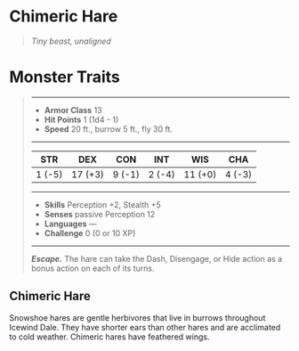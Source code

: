 # Chimeric Hare
>*Tiny beast, unaligned*
# Monster Traits
>___
>- **Armor Class** 13
>- **Hit Points** 1 (1d4 - 1)
>- **Speed** 20 ft., burrow 5 ft., fly 30 ft.
>___
>|STR|DEX|CON|INT|WIS|CHA|
>|:---:|:---:|:---:|:---:|:---:|:---:|
>|1 (-5)|17 (+3)|9 (-1)|2 (-4)|11 (+0)|4 (-3)|
>___
>- **Skills** Perception +2, Stealth +5
>- **Senses** passive Perception 12
>- **Languages** —
>- **Challenge** 0 (0 or 10 XP)
>___
>***Escape.*** The hare can take the Dash, Disengage, or Hide action as a bonus action on each of its turns.
## Chimeric Hare
Snowshoe hares are gentle herbivores that live in burrows throughout Icewind Dale. They have shorter ears than other hares and are acclimated to cold weather. Chimeric hares have feathered wings.